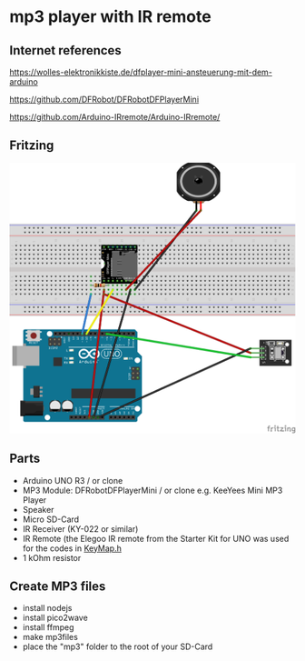 # mp3 player with IR remote

## Internet references

<https://wolles-elektronikkiste.de/dfplayer-mini-ansteuerung-mit-dem-arduino>

<https://github.com/DFRobot/DFRobotDFPlayerMini>

<https://github.com/Arduino-IRremote/Arduino-IRremote/>


## Fritzing

![Fritzing](fritzing/mp3playerir_bb.png)


## Parts

- Arduino UNO R3 / or clone
- MP3 Module: DFRobotDFPlayerMini / or clone e.g. KeeYees Mini MP3 Player
- Speaker
- Micro SD-Card
- IR Receiver (KY-022 or similar)
- IR Remote (the Elegoo IR remote from the Starter Kit for UNO was used for the codes in [KeyMap.h](KeyMap.h)
- 1 kOhm resistor

## Create MP3 files

- install nodejs
- install pico2wave
- install ffmpeg
- make mp3files
- place the "mp3" folder to the root of your SD-Card


